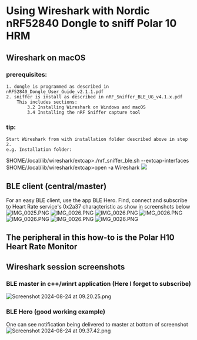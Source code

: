 # Using Wireshark with Nordic nRF52840 Dongle to sniff Polar 10 HRM

## Wireshark on macOS
### prerequisites:
    1. dongle is programmed as described in nRF52840_Dongle_User_Guide_v2.1.1.pdf
    2. sniffer is install as described in nRF_Sniffer_BLE_UG_v4.1.x.pdf
        This includes sections:
            3.2 Installing Wireshark on Windows and macOS
            3.4 Installing the nRF Sniffer capture tool

### tip:
    Start Wireshark from with installation folder described above in step 2.
    e.g. Installation folder: 

$HOME/.local/lib/wireshark/extcap>./nrf_sniffer_ble.sh --extcap-interfaces
$HOME/.local/lib/wireshark/extcap>open -a Wireshark
![](./images/sniffer_install_macos_zsh.png)

## BLE client (central/master)
For an easy BLE client, use the app BLE Hero. 
Find, connect and subscribe to Heart Rate service's 0x2a37 characteristic as show in screenshots below
![IMG_0025.PNG](images/IMG_0025.PNG)
![IMG_0026.PNG](images/IMG_0026.PNG)
![IMG_0026.PNG](images/IMG_0027.PNG)
![IMG_0026.PNG](images/IMG_0028.PNG)
![IMG_0026.PNG](images/IMG_0029.PNG)
![IMG_0026.PNG](images/IMG_0030.PNG)
![IMG_0026.PNG](images/IMG_0031.PNG)
       
## The peripheral in this how-to is the Polar H10 Heart Rate Monitor

## Wireshark session screenshots
### BLE master in c++/winrt application (Here I forget to subscribe)
![Screenshot 2024-08-24 at 09.20.25.png](images/Screenshot%202024-08-24%20at%2009.20.25.png)

### BLE Hero (good working example)
One can see notification being delivered to master at bottom of screenshot
![Screenshot 2024-08-24 at 09.37.42.png](images/Screenshot%202024-08-24%20at%2009.37.42.png)